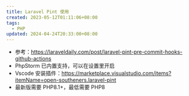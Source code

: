 ```yaml
---
title: Laravel Pint 使用
created: 2023-05-12T01:11:06+08:00
tags:
  - PHP
updated: 2024-04-24T20:33:00+08:00
---
```


- 参考：<https://laraveldaily.com/post/laravel-pint-pre-commit-hooks-github-actions>
- PhpStorm 已内置支持，可以在设置里开启
- Vscode 安装插件：<https://marketplace.visualstudio.com/items?itemName=open-southeners.laravel-pint>
- 最新版需要 PHP8.1+，最低需要 PHP8
